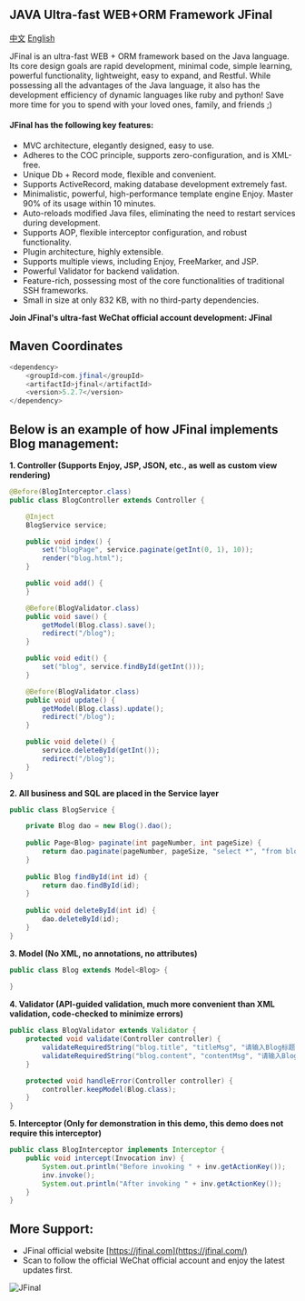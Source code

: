 ## JAVA Ultra-fast WEB+ORM Framework JFinal
[中文](README.md) [English](README_en.md)

JFinal is an ultra-fast WEB + ORM framework based on the Java language. Its core design goals are rapid development, minimal code, simple learning, powerful functionality, lightweight, easy to expand, and Restful. While possessing all the advantages of the Java language, it also has the development efficiency of dynamic languages like ruby and python! Save more time for you to spend with your loved ones, family, and friends ;)

#### JFinal has the following key features:
- MVC architecture, elegantly designed, easy to use.
- Adheres to the COC principle, supports zero-configuration, and is XML-free.
- Unique Db + Record mode, flexible and convenient.
- Supports ActiveRecord, making database development extremely fast.
- Minimalistic, powerful, high-performance template engine Enjoy. Master 90% of its usage within 10 minutes.
- Auto-reloads modified Java files, eliminating the need to restart services during development.
- Supports AOP, flexible interceptor configuration, and robust functionality.
- Plugin architecture, highly extensible.
- Supports multiple views, including Enjoy, FreeMarker, and JSP.
- Powerful Validator for backend validation.
- Feature-rich, possessing most of the core functionalities of traditional SSH frameworks.
- Small in size at only 832 KB, with no third-party dependencies.

**Join JFinal's ultra-fast WeChat official account development: JFinal**

## Maven Coordinates

```java
<dependency>
    <groupId>com.jfinal</groupId>
    <artifactId>jfinal</artifactId>
    <version>5.2.7</version>
</dependency>
```

## Below is an example of how JFinal implements Blog management:

**1. Controller (Supports Enjoy, JSP, JSON, etc., as well as custom view rendering)**

```java
@Before(BlogInterceptor.class)
public class BlogController extends Controller {

    @Inject
    BlogService service;

    public void index() {
        set("blogPage", service.paginate(getInt(0, 1), 10));
        render("blog.html");
    }

    public void add() {
    }

    @Before(BlogValidator.class)
    public void save() {
        getModel(Blog.class).save();
        redirect("/blog");
    }

    public void edit() {
        set("blog", service.findById(getInt()));
    }

    @Before(BlogValidator.class)
    public void update() {
        getModel(Blog.class).update();
        redirect("/blog");
    }

    public void delete() {
        service.deleteById(getInt());
        redirect("/blog");
    }
}
```

**2. All business and SQL are placed in the Service layer**

```java
public class BlogService {

    private Blog dao = new Blog().dao();
    
    public Page<Blog> paginate(int pageNumber, int pageSize) {
        return dao.paginate(pageNumber, pageSize, "select *", "from blog order by id asc");
    }
    
    public Blog findById(int id) {
        return dao.findById(id);
    }
    
    public void deleteById(int id) {
        dao.deleteById(id);
    }
}
```

**3. Model (No XML, no annotations, no attributes)**

```java
public class Blog extends Model<Blog> {
    
}
```

**4. Validator (API-guided validation, much more convenient than XML validation, code-checked to minimize errors)**

```java
public class BlogValidator extends Validator {
    protected void validate(Controller controller) {
        validateRequiredString("blog.title", "titleMsg", "请输入Blog标题!");
        validateRequiredString("blog.content", "contentMsg", "请输入Blog内容!");
    }

    protected void handleError(Controller controller) {
        controller.keepModel(Blog.class);
    }
}
```

**5. Interceptor (Only for demonstration in this demo, this demo does not require this interceptor)**

```java
public class BlogInterceptor implements Interceptor {
    public void intercept(Invocation inv) {
        System.out.println("Before invoking " + inv.getActionKey());
        inv.invoke();
        System.out.println("After invoking " + inv.getActionKey());
    }
}
```

## More Support:
- JFinal official website [https://jfinal.com](https://jfinal.com/)
- Scan to follow the official WeChat official account and enjoy the latest updates first.

![JFinal](https://jfinal.com/assets/img/jfinal_weixin_service_qr_code_150.jpg)
